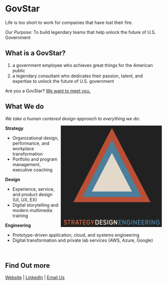 # GovStar
Life is too short to work for companies that have lost their fire.

*Our Purpose:* To build legendary teams that help unlock the future of U.S. Government

## What is a GovStar?
1. a government employee who achieves great things for the American public
1. a legendary consultant who dedicates their passion, talent, and expertise to unlock the future of U.S. government

Are you a GovStar? [We want to meet you.](mailto:tbd@govstar.us?subject=I%20am%20a%20GitHub%20GovStar)

## What We do
*We take a human centered design approach to everything we do:*

<img align="right" width="325" height="325" src="/profile/img/StrategyDesignEngineering.png">

**Strategy**
- Organizational design, performance, and workplace transformation
- Portfolio and program management, executive coaching

**Design**
- Experience, service, and product design (UI, UX, EX)
- Digital storytelling and modern multimedia training

**Engineering**
- Prototype-driven application, cloud, and systems engineering
- Digital transformation and private lab services (AWS, Azure, Google)

<br>

## Find Out more
[Website](https://GovStar.us) |
[LinkedIn](https://www.linkedin.com/company/govstar) |
[Email Us](mailto:tbd@govstar.us?subject=GitHub%20is%20Awesome) 